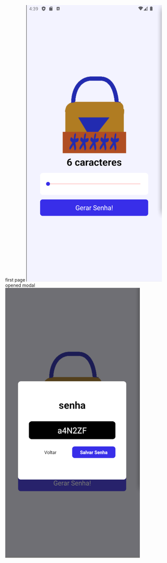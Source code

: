 first page
![alt text](https://github.com/7chii/passgen/blob/master/app/(tabs)/images/Screenshot_2024-08-29_16-40-00.png)
opened modal
![alt text](https://github.com/7chii/passgen/blob/master/app/(tabs)/images/Screenshot_2024-08-29_16-40-44.png)
